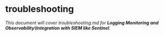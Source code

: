 # troubleshooting

_This document will cover troubleshooting.md for **Logging Monitoring and Observability\Integration with SIEM like Sentinel**._
